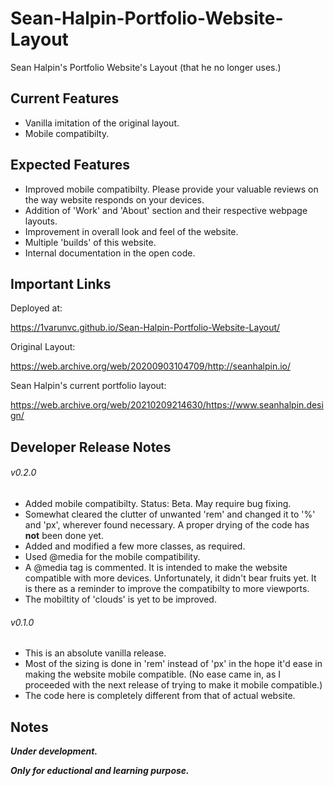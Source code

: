 # Sean-Halpin-Portfolio-Website-Layout
Sean Halpin's Portfolio Website's Layout (that he no longer uses.)

## Current Features
* Vanilla imitation of the original layout.
* Mobile compatibilty.

## Expected Features
* Improved mobile compatibilty. Please provide your valuable reviews on the way website responds on your devices.
* Addition of 'Work' and 'About' section and their respective webpage layouts.
* Improvement in overall look and feel of the website.
* Multiple 'builds' of this website.
* Internal documentation in the open code.

## Important Links
Deployed at:

https://1varunvc.github.io/Sean-Halpin-Portfolio-Website-Layout/

Original Layout:

https://web.archive.org/web/20200903104709/http://seanhalpin.io/

Sean Halpin's current portfolio layout:

https://web.archive.org/web/20210209214630/https://www.seanhalpin.design/

## Developer Release Notes
###### v0.2.0
* Added mobile compatibilty. Status: Beta. May require bug fixing.
* Somewhat cleared the clutter of unwanted 'rem' and changed it to '%' and 'px', wherever found necessary. A proper drying of the code has **not** been done yet.
* Added and modified a few more classes, as required.
* Used @media for the mobile compatibility.
* A @media tag is commented. It is intended to make the website compatible with more devices. Unfortunately, it didn't bear fruits yet. It is there as a reminder to improve the compatibilty to more viewports.
* The mobiltity of 'clouds' is yet to be improved.

###### v0.1.0
* This is an absolute vanilla release.
* Most of the sizing is done in 'rem' instead of 'px' in the hope it'd ease in making the website mobile compatible. (No ease came in, as I proceeded with the next release of trying to make it mobile compatible.)
* The code here is completely different from that of actual website.

## Notes
_**Under development.**_

_**Only for eductional and learning purpose.**_
